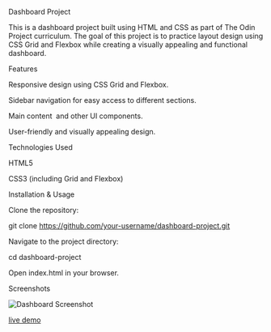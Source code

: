 Dashboard Project

This is a dashboard project built using HTML and CSS as part of The Odin Project curriculum. The goal of this project is to practice layout design using CSS Grid and Flexbox while creating a visually appealing and functional dashboard.

Features

Responsive design using CSS Grid and Flexbox.

Sidebar navigation for easy access to different sections.

Main content  and other UI components.

User-friendly and visually appealing design.

Technologies Used

HTML5

CSS3 (including Grid and Flexbox)

Installation & Usage

Clone the repository:

git clone https://github.com/your-username/dashboard-project.git

Navigate to the project directory:

cd dashboard-project

Open index.html in your browser.

Screenshots

![Dashboard Screenshot](assets/dashboard-preview.png)

[live demo](https://example.com)

